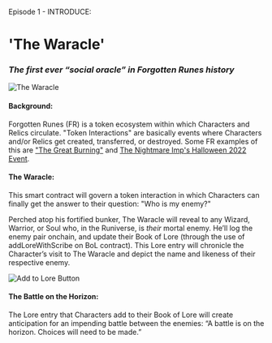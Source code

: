 Episode 1 - INTRODUCE:

# **'The Waracle'**
### *The first ever “social oracle” in Forgotten Runes history*

![The Waracle](https://github.com/DeanKrupka/forgottenrunes_755/blob/main/TheWaracleReferenceImageforReadMe.png?raw=true)

#### Background:
Forgotten Runes (FR) is a token ecosystem within which Characters and Relics circulate. "Token Interactions" are basically events where Characters and/or Relics get created, transferred, or destroyed. Some FR examples of this are ["The Great Burning"](https://wizzypedia.forgottenrunes.com/The_Great_Burning) and [The Nightmare Imp's Halloween 2022 Event](https://www.forgottenrunes.com/nightmareimp).

#### The Waracle:
This smart contract will govern a token interaction in which Characters can finally get the answer to their question: "Who is my enemy?" 

Perched atop his fortified bunker, The Waracle will reveal to any Wizard, Warrior, or Soul who, in the Runiverse, is *their* mortal enemy. He’ll log the enemy pair onchain, and update their Book of Lore (through the use of addLoreWithScribe on BoL contract). This Lore entry will chronicle the Character’s visit to The Waracle and depict the name and likeness of their respective enemy. 

![Add to Lore Button](https://github.com/DeanKrupka/forgottenrunes_755/blob/main/AddToLoreButton3_small.png?raw=true)

#### The Battle on the Horizon:
The Lore entry that Characters add to their Book of Lore will create anticipation for an impending battle between the enemies: “A battle is on the horizon. Choices will need to be made.” 
